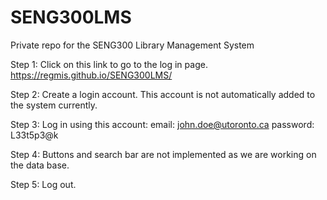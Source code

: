 # SENG300LMS
Private repo for the SENG300 Library Management System

Step 1: Click on this link to go to the log in page.
https://regmis.github.io/SENG300LMS/

Step 2: Create a login account. This account is not automatically added to
        the system currently.

Step 3: Log in using this account:
        email: john.doe@utoronto.ca
        password: L33t5p3@k

Step 4: Buttons and search bar are not implemented as we are working on the
        data base.

Step 5: Log out.
